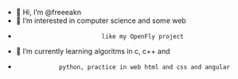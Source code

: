 - 👋 Hi, I’m @freeeakn
- 👀 I’m interested in computer science and some web
-                             like my OpenFly project
- 🌱 I’m currently learning algoritms in c, c++ and 
-                 python, practice in web html and css and angular
